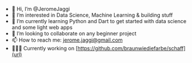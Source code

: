 - 👋 Hi, I’m @JeromeJaggi
- 👀 I’m interested in Data Science, Machine Learning & building stuff
- 🌱 I’m currently learning Python and Dart to get started with data science and some light web apps
- 💞️ I’m looking to collaborate on any beginner project
- 📫 How to reach me: jerome.jaggi@gmail.com
- 👨🏽‍💻 Currently working on [https://github.com/braunwiediefarbe/schaff](url)
